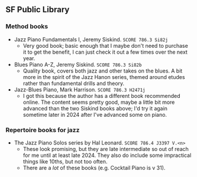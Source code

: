 ## SF Public Library

### Method books

- Jazz Piano Fundamentals I, Jeremy Siskind. `SCORE 786.3 Si82j`
  - Very good book; basic enough that I maybe don't need to purchase
    it to get the benefit, I can just check it out a few times over
    the next year.
- Blues Piano A-Z, Jeremy Siskind. `SCORE 786.3 Si82b`
  - Quality book, covers both jazz and other takes on the blues.
    A bit more in the spirit of the Jazz Hanon series, themed around
    etudes rather than fundamental drills and theory.
- Jazz-Blues Piano, Mark Harrison. `SCORE 786.3 H2471j`
  - I got this because the author has a different book recommended
    online. The content seems pretty good, maybe a little bit
    more advanced than the two Siskind books above; I'd try it again
    sometime later in 2024 after I've advanced some on piano.

### Repertoire books for jazz

- The Jazz Piano Solos series by Hal Leonard. `SCORE 786.4 J3397 V.<n>`
  - These look promising, but they are late intermediate so out of
    reach for me until at least late 2024. They also do include some
    impractical things like 10ths, but not too often.
  - There are a *lot* of these books (e.g. Cocktail Piano is v 31).
  

